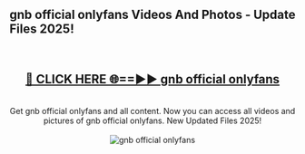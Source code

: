 <h2>gnb official onlyfans Videos And Photos - Update Files 2025!</h2>
<br>
<div align="center">
<h2><a href="https://linkcuts.com/hfmhzwbr" rel="nofollow">🔴 CLICK HERE 🌐==►► gnb official onlyfans</a></h2>
<br>
Get gnb official onlyfans and all content. Now you can access all videos and pictures of gnb official onlyfans. New Updated Files 2025!
<br>
<br>
<a href="https://linkcuts.com/hfmhzwbr" rel="nofollow" data-target="animated-image.originalLink"><img src="https://i.ibb.co.com/WyWwxjT/player-gif2.gif" alt="gnb official onlyfans" style="max-width: 100%; display: inline-block;" data-target="animated-image.originalImage"></a>
</div>
<br>